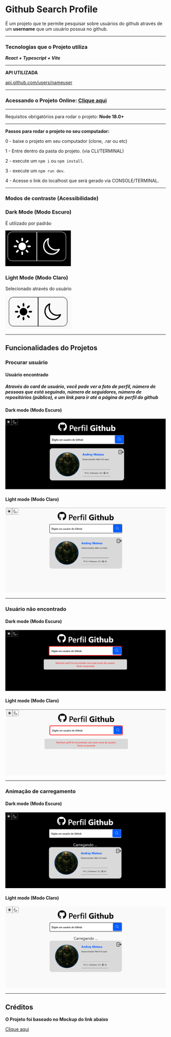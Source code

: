 # Github Search Profile

É um projeto que te permite pesquisar sobre usuários do github através de um **username** que um usuário possua no github.

---

### Tecnologias que o Projeto utiliza

 ***React + Typescript + Vite***

---

**API UTILIZADA**

[api.github.com/users/nameuser](api.github.com/users/nameuser)

---

### Acessando o Projeto Online: [Clique aqui](https://feedpostagens.netlify.app/)

---

Requisitos obrigatórios para rodar o projeto: **Node 18.0+**

---

**Passos para rodar o projeto no seu computador:**

0 - baixe o projeto em seu computador (clone, .rar ou etc)

1 - Entre dentro da pasta do projeto. (via CLI/TERMINAL)

2 - execute um `npm i` ou `npm install`.

3 - execute um `npm run dev`.

4 - Acesse o link do localhost que será gerado via CONSOLE/TERMINAL.

---

### Modos de contraste (Acessibilidade)

### Dark Mode (Modo Escuro)

 É utilizado por padrão

<img  src="./readme_assets/switch_darkmode.png" alt="" title="" />

### Light Mode (Modo Claro)

Selecionado através do usuário

<img  src="./readme_assets/switch_lightmode.png" alt="" title="" />

---

## Funcionalidades do Projetos

### Procurar usuário

#### Usuário encontrado

##### Através do card de usuário, você pode ver a **foto** de perfil, **número de pessoas que está seguindo**, **número de seguidores**, **número de repositórios (público)**, e um **link** para ir até a página de perfil do github

#### Dark mode (Modo Escuro)

<img  src="./readme_assets/darkmode.png" alt="" title="" />

#### Light mode (Modo Claro)

<img  src="./readme_assets/lightmode.png" alt="" title="" />

---

### Usuário não encontrado

#### Dark mode (Modo Escuro)

   <img  src="./readme_assets/usernodefound_darkmode.png" alt="" title="" />

#### Light mode (Modo Claro)

<img  src="./readme_assets/usernotfound_lightmode.png" alt="" title="" />

---

### Animação de carregamento

#### Dark mode (Modo Escuro)

<img  src="./readme_assets/loading_darkmode.png" alt="" title="" />

#### Light mode (Modo Claro)

<img  src="./readme_assets/loading_lightmode.png" alt="" title="" />

---

## Créditos

**O Projeto foi baseado no Mockup do link abaixo**

[Clique aqui](https://www.figma.com/proto/DqtFxC6312M32mLt8FpJjq/innovation-class?page-id=22%3A2864&node-id=22-3959&viewport=359%2C115%2C0.25&t=SHsEqEgaMrXGMKwv-1&scaling=scale-down-width&content-scaling=fixed&starting-point-node-id=22%3A3959&show-proto-sidebar=1)
